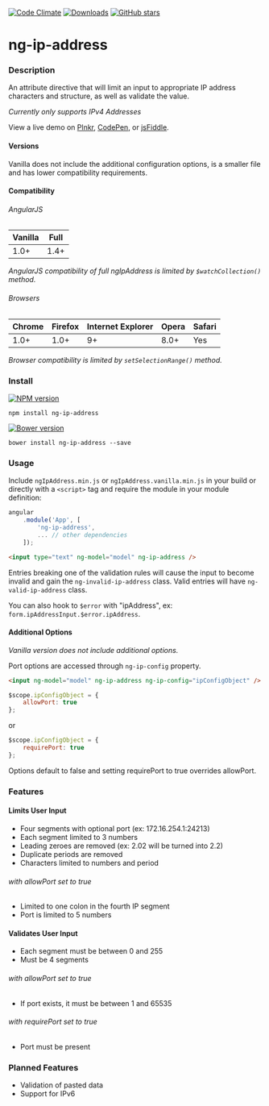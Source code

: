 [![Code Climate][code-climate-image]][code-climate-url]
[![Downloads][downloads-image]][npm-url]
[![GitHub stars][stars-image]][github-url]

# ng-ip-address

### Description

An attribute directive that will limit an input to appropriate IP 
address characters and structure, as well as validate the value.

*Currently only supports IPv4 Addresses*

View a live demo on [Plnkr][plnkr-url], [CodePen][codepen-url], or [jsFiddle][jsfiddle-url].

#### Versions

Vanilla does not include the additional configuration options, is a 
smaller file and has lower compatibility requirements.

#### Compatibility

###### AngularJS

| Vanilla | Full |
| --- | --- |
| 1.0+ | 1.4+ |

*AngularJS compatibility of full ngIpAddress is limited by `$watchCollection()` method.*

###### Browsers

| Chrome | Firefox | Internet Explorer | Opera | Safari |
| --- | --- | --- | --- | --- |
| 1.0+ | 1.0+ | 9+ | 8.0+ | Yes |

*Browser compatibility is limited by `setSelectionRange()` method.*

### Install

[![NPM version][npm-image]][npm-url]

```text
npm install ng-ip-address
```

[![Bower version][bower-image]][github-url]

```text
bower install ng-ip-address --save
```

### Usage

Include `ngIpAddress.min.js` or `ngIpAddress.vanilla.min.js` in your 
build or directly with a `<script>` tag and require the module in your module definition:

```js
angular  
    .module('App', [  
        'ng-ip-address',
        ... // other dependencies  
    ]);
```

```html
<input type="text" ng-model="model" ng-ip-address />
```

Entries breaking one of the validation rules will cause the input to 
become invalid and gain the `ng-invalid-ip-address` class. Valid entries 
will have `ng-valid-ip-address` class.

You can also hook to `$error` with "ipAddress", ex: `form.ipAddressInput.$error.ipAddress`.

#### Additional Options

*Vanilla version does not include additional options.*

Port options are accessed through `ng-ip-config` property.

```html
<input ng-model="model" ng-ip-address ng-ip-config="ipConfigObject" />
```

```js
$scope.ipConfigObject = {
    allowPort: true
};
```
or
```js
$scope.ipConfigObject = {
    requirePort: true
};
```

Options default to false and setting requirePort to true overrides allowPort.

### Features

#### Limits User Input

* Four segments with optional port (ex: 172.16.254.1:24213)
* Each segment limited to 3 numbers
* Leading zeroes are removed (ex: 2.02 will be turned into 2.2)
* Duplicate periods are removed
* Characters limited to numbers and period

###### *with allowPort set to true*

* Limited to one colon in the fourth IP segment
* Port is limited to 5 numbers

#### Validates User Input

* Each segment must be between 0 and 255
* Must be 4 segments

###### *with allowPort set to true*

* If port exists, it must be between 1 and 65535

###### *with requirePort set to true*

* Port must be present

### Planned Features

* Validation of pasted data
* Support for IPv6

[bower-image]: https://img.shields.io/bower/v/ng-ip-address.svg
[stars-image]: https://img.shields.io/github/stars/CautemocSg/ng-ip-address.svg?style=social
[github-url]: https://github.com/CautemocSg/ng-ip-address/stargazers
[npm-image]: http://img.shields.io/npm/v/ng-ip-address.svg
[downloads-image]: http://img.shields.io/npm/dm/ng-ip-address.svg
[npm-url]: https://npmjs.org/package/ng-ip-address
[code-climate-image]: https://codeclimate.com/github/CautemocSg/ng-ip-address/badges/gpa.svg
[code-climate-url]: https://codeclimate.com/github/CautemocSg/ng-ip-address
[build-status-image]: https://travis-ci.org/CautemocSg/ng-ip-address.svg?branch=master
[build-status-url]: https://travis-ci.org/CautemocSg/ng-ip-address

[plnkr-url]: http://plnkr.co/edit/7n2muGs78kXqIx7MHB7E?p=preview
[codepen-url]: http://codepen.io/CautemocSg/pen/Wxrywm
[jsfiddle-url]: https://jsfiddle.net/CautemocSg/dcdrgnnh/
